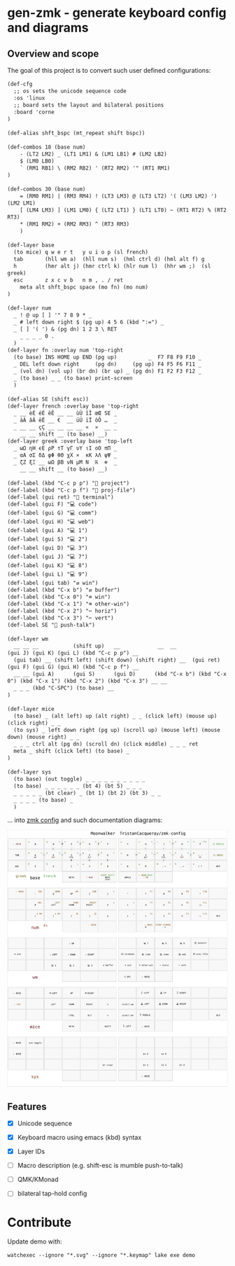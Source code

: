 # gen-zmk - generate keyboard config and diagrams

## Overview and scope

The goal of this project is to convert such user defined configurations:

```
(def-cfg
  ;; os sets the unicode sequence code
  :os 'linux
  ;; board sets the layout and bilateral positions
  :board 'corne
)

(def-alias shft_bspc (mt_repeat shift bspc))

(def-combos 18 (base num)
    - (LT2 LM2) _ (LT1 LM1) & (LM1 LB1) # (LM2 LB2)
    $ (LM0 LB0)
    ` (RM1 RB1) \ (RM2 RB2) ' (RT2 RM2) '" (RT1 RM1)
)

(def-combos 30 (base num)
    = (RM0 RM1) | (RM3 RM4) ! (LT3 LM3) @ (LT3 LT2) '( (LM3 LM2) ') (LM2 LM1)
    [ (LM4 LM3) ] (LM1 LM0) { (LT2 LT1) } (LT1 LT0) ~ (RT1 RT2) % (RT2 RT3)
    * (RM1 RM2) + (RM2 RM3) ^ (RT3 RM3)
    )

(def-layer base
  (to mice) q w e r t   y u i o p (sl french)
  tab       (hll wm a)  (hll num s)  (hml ctrl d) (hml alt f) g
  h         (hmr alt j) (hmr ctrl k) (hlr num l)  (hhr wm ;)  (sl greek)
  esc       z x c v b   n m , . / ret
    meta alt shft_bspc space (mo fn) (mo num)
)

(def-layer num
  _ ! @ up [ ] '" 7 8 9 * _
  _ # left down right $ (pg up) 4 5 6 (kbd ":=") _
  _ [ ] '( ') & (pg dn) 1 2 3 \ RET
    _ _ _ _ 0 .
  )
(def-layer fn :overlay num 'top-right
  (to base) INS HOME up END (pg up)          _  F7 F8 F9 F10 _
  _ DEL left down right     (pg dn)     (pg up) F4 F5 F6 F11 _
  _ (vol dn) (vol up) (br dn) (br up) _ (pg dn) F1 F2 F3 F12 _
  _ (to base) _ _ (to base) print-screen
  )

(def-alias SE (shift esc))
(def-layer french :overlay base 'top-right
  _ __ èÉ éÉ êÊ __ __ ùÙ îÎ œŒ SE _
  _ àÀ âÂ ëË __ €  __ üÜ ïÏ ôÔ …  _
  _ __ __ çÇ __ __ __ __ «  »  __ _
    __ __ shift __ (to base) __)
(def-layer greek :overlay base 'top-left
  _ ωΩ ηΗ ϵΕ ρΡ τΤ γΓ υΥ ιΙ οΟ πΠ _
  _ αΑ σΣ δΔ φΦ θΘ χΧ ×  κΚ λΛ ψΨ _
  _ ζΖ ξΞ __ ωΩ βΒ νΝ μΜ N  ℝ  ⊕  _
    __ __ shift __ (to base) __)

(def-label (kbd "C-c p p") "📂 project")
(def-label (kbd "C-c p f") "📂 proj-file")
(def-label (gui ret) "🚀 terminal")
(def-label (gui F) "💻 code")
(def-label (gui G) "💻 comm")
(def-label (gui H) "💻 web")
(def-label (gui A) "💻 1")
(def-label (gui S) "💻 2")
(def-label (gui D) "💻 3")
(def-label (gui J) "💻 7")
(def-label (gui K) "💻 8")
(def-label (gui L) "💻 9")
(def-label (gui tab) "⇄ win")
(def-label (kbd "C-x b") "⇄ buffer")
(def-label (kbd "C-x 0") "⌧ win")
(def-label (kbd "C-x 1") "⌧ other-win")
(def-label (kbd "C-x 2") "✂ horiz")
(def-label (kbd "C-x 3") "✂ vert")
(def-label SE "🎤 push-talk")

(def-layer wm
  __ __ __           (shift up)   __            __  __               (gui J) (gui K) (gui L) (kbd "C-c p p") __
  (gui tab) __ (shift left) (shift down) (shift right) __  (gui ret) (gui F) (gui G) (gui H) (kbd "C-c p f") __
  __ __ (gui A)      (gui S)      (gui D)      (kbd "C-x b") (kbd "C-x 0") (kbd "C-x 1") (kbd "C-x 2") (kbd "C-x 3") __ __
  _ _ _ (kbd "C-SPC") (to base) __
)

(def-layer mice
  (to base) _ (alt left) up (alt right) _ _ (click left) (mouse up) (click right) _ _
  (to sys) _ left down right (pg up) (scroll up) (mouse left) (mouse down) (mouse right) _ _
  _ _ _ ctrl alt (pg dn) (scroll dn) (click middle) _ _ _ ret
  meta _ shift (click left) (to base) _
)

(def-layer sys
  (to base) (out toggle) _ _ _ _ _ _ _ _ _ _
  (to base) _ _ _ _ _ _ (bt 4) (bt 5) _ _ _
  _ _ _ _ _ (bt clear) _ (bt 1) (bt 2) (bt 3) _ _
  _ _ _ _ (to base) _
  )
```

… into [zmk config](https://github.com/TristanCacqueray/zmk-config/blob/main/config/gen-zmk.dtsi) and such documentation diagrams:

![diagrams](https://raw.githubusercontent.com/TristanCacqueray/zmk-config/main/moonwalker.svg)


## Features

- [x] Unicode sequence
- [x] Keyboard macro using emacs (kbd) syntax
- [x] Layer IDs
- [ ] Macro description (e.g. shift-esc is mumble push-to-talk)
- [ ] QMK/KMonad
- [ ] bilateral tap-hold config


# Contribute

Update demo with:

```ShellSession
watchexec --ignore "*.svg" --ignore "*.keymap" lake exe demo
```
